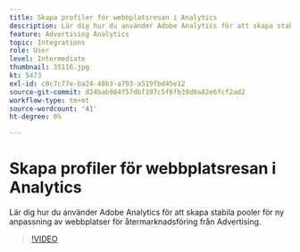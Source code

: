 ```yaml
---
title: Skapa profiler för webbplatsresan i Analytics
description: Lär dig hur du använder Adobe Analytics för att skapa stabila pooler för återmarknadsföring av webbplatser för Advertising Cloud.
feature: Advertising Analytics
topic: Integrations
role: User
level: Intermediate
thumbnail: 35116.jpg
kt: 5473
exl-id: c0c7c77e-ba24-48b3-a793-a519fbd45e12
source-git-commit: d24bab984f57dbf197c5f6fb39d0a82e6fcf2ad2
workflow-type: tm+mt
source-wordcount: '41'
ht-degree: 0%

---
```


# Skapa profiler för webbplatsresan i Analytics

Lär dig hur du använder Adobe Analytics för att skapa stabila pooler för ny anpassning av webbplatser för återmarknadsföring från Advertising.

>[!VIDEO](https://video.tv.adobe.com/v/35116/?quality=12&learn=on)
